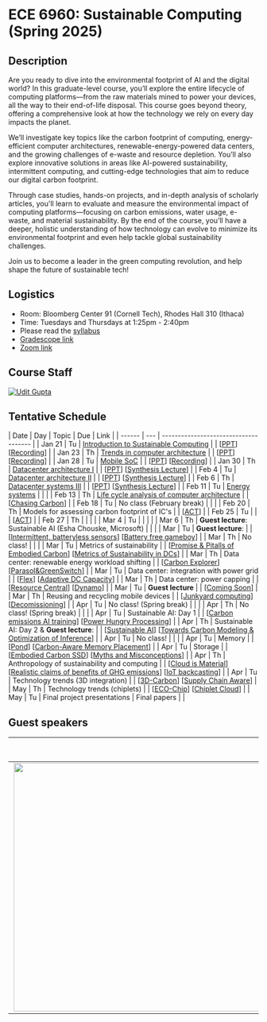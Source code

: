 # ECE 6960: Sustainable Computing (Spring 2025)

## Description

Are you ready to dive into the environmental footprint of AI and the digital
world? In this graduate-level course, you’ll explore the entire lifecycle of
computing platforms—from the raw materials mined to power your devices, all the
way to their end-of-life disposal. This course goes beyond theory, offering a
comprehensive look at how the technology we rely on every day impacts the
planet.

We’ll investigate key topics like the carbon footprint of computing,
energy-efficient computer architectures, renewable-energy-powered data centers,
and the growing challenges of e-waste and resource depletion. You’ll also
explore innovative solutions in areas like AI-powered sustainability,
intermittent computing, and cutting-edge technologies that aim to reduce our
digital carbon footprint.

Through case studies, hands-on projects, and in-depth analysis of scholarly
articles, you'll learn to evaluate and measure the environmental impact of
computing platforms—focusing on carbon emissions, water usage, e-waste, and
material sustainability. By the end of the course, you’ll have a deeper,
holistic understanding of how technology can evolve to minimize its
environmental footprint and even help tackle global sustainability challenges.

Join us to become a leader in the green computing revolution, and help shape
the future of sustainable tech!

## Logistics

- Room: Bloomberg Center 91 (Cornell Tech), Rhodes Hall 310 (Ithaca)
- Time: Tuesdays and Thursdays at 1:25pm - 2:40pm
- Please read the [syllabus](https://docs.google.com/document/d/1AGKVwIZsr1ShpKy45RxUUajoJ7oWBzBMvDzX8Bao_hM/edit?usp=sharing)
- [Gradescope link]()
- [Zoom link](https://cornell.zoom.us/j/98543010145?pwd=C2tjef6xSvHAo5i1xaKWuZ5EbTHErW.1)

## Course Staff

[![Udit Gupta](https://ugupta.com/assets/images/uditgupta.jpeg 'Udit Gupta')](https://ugupta.com/)


## Tentative Schedule

| Date   | Day | Topic                                                                                                                                                                               | Due          | Link                                                                                                                                                                                                                                                                                                           |
| ------ | --- | -------------------------------------                                                                                                                                               |
| Jan 21 | Tu  | [Introduction to Sustainable Computing](https://docs.google.com/presentation/d/1gsqx2zto2z03jUbFCSJGM0eKHE4QuRJ6/edit?usp=drive_link&ouid=103169723489519509705&rtpof=true&sd=true) |              | [[PPT](https://docs.google.com/presentation/d/1gsqx2zto2z03jUbFCSJGM0eKHE4QuRJ6/edit?usp=drive_link&ouid=103169723489519509705&rtpof=true&sd=true)] [[Recording](https://cornell.zoom.us/rec/share/5sJKKxRmajXQiqE7HTMxuRRCSDUADSt8LnYF_Wai1ZS1Z8iYP2w8HtLKtP1dcKwp.1LciIdiIvaVRbhuI?startTime=1737484455000)] |
| Jan 23 | Th  | [Trends in computer architecture](https://docs.google.com/presentation/d/1OYcsOakZJ5Uo7FRCSE_hMPY6pPaYUsza/edit?usp=drive_link&ouid=103169723489519509705&rtpof=true&sd=true)       |              | [[PPT](https://docs.google.com/presentation/d/1OYcsOakZJ5Uo7FRCSE_hMPY6pPaYUsza/edit?usp=drive_link&ouid=103169723489519509705&rtpof=true&sd=true)] [[Recording](https://cornell.zoom.us/rec/share/AIgIUv3NjM0JTLIRHZszf2_SHazEveLo4CPLpQsDb8KgNUcYyx9W33QaOLfmAC1f.A3U0WEpnMkiYdqBe?startTime=1737656780000)] |
| Jan 28 | Tu  | [Mobile SoC](https://docs.google.com/presentation/d/1Tabt_UwEVMszxvmZW15Ot1-i8pRWGvnQ/edit?usp=drive_link&ouid=103169723489519509705&rtpof=true&sd=true)                            |              | [[PPT](https://docs.google.com/presentation/d/1Tabt_UwEVMszxvmZW15Ot1-i8pRWGvnQ/edit?usp=drive_link&ouid=103169723489519509705&rtpof=true&sd=true)] [[Recording](https://cornell.zoom.us/rec/share/piLnnaD50hARzWGhoTSkjt9VMOydfqQH_N_VOsfXep41pCFQ_cb3hvZVaDFLK1x-.uvriqIKOBY7ZLnsb?startTime=1738089190000)] |
| Jan 30 | Th  | [Datacenter architecture I]()                                                                                                                                                       |              | [[PPT](https://docs.google.com/presentation/d/1_Sea_7DW0eiBThsFFehR9uRnz9i23I1i/edit?usp=drive_link&ouid=103169723489519509705&rtpof=true&sd=true)] [[Synthesis Lecture](https://link.springer.com/book/10.1007/978-3-031-01761-2)]                                                                            |
| Feb 4  | Tu  | [Datacenter architecture II]()                                                                                                                                                      |              | [[PPT](https://docs.google.com/presentation/d/1dMQrONdo0QfdqawiCE4YHHR-HaDGuWed/edit?usp=drive_link&ouid=103169723489519509705&rtpof=true&sd=true)] [[Synthesis Lecture](https://link.springer.com/book/10.1007/978-3-031-01761-2)]                                                                            |
| Feb 6  | Th  | [Datacenter systems III]()                                                                                                                                                          |              | [[PPT](https://docs.google.com/presentation/d/1dMQrONdo0QfdqawiCE4YHHR-HaDGuWed/edit?usp=drive_link&ouid=103169723489519509705&rtpof=true&sd=true)] [[Synthesis Lecture](https://link.springer.com/book/10.1007/978-3-031-01761-2)]                                                                            |
| Feb 11 | Tu  | [Energy systems]()                                                                                                                                                                  |              |                                                                                                                                                                                                                                                                                                                |
| Feb 13 | Th  | [Life cycle analysis of computer architecture]()                                                                                                                                    |              | [[Chasing Carbon](https://arxiv.org/abs/2011.02839)]                                                                                                                                                                                                                                                           |
| Feb 18 | Tu  | No class (February break)                                                                                                                                                           |              |                                                                                                                                                                                                                                                                                                                |
| Feb 20 | Th  | Models for assessing carbon footprint of IC's                                                                                                                                       |              | [[ACT](https://ugupta.com/files/Gupta_ISCA2022_ACT.pdf)]                                                                                                                                                                                                                                                       |
| Feb 25 | Tu  |                                                                                                                                                                                     |              | [[ACT](https://ugupta.com/files/Gupta_ISCA2022_ACT.pdf)]                                                                                                                                                                                                                                                       |
| Feb 27 | Th  |                                                                                                                                                                                     |              |                                                                                                                                                                                                                                                                                                                |
| Mar 4  | Tu  |                                                                                                                                                                                     |              |                                                                                                                                                                                                                                                                                                                |
| Mar 6  | Th  | **Guest lecture**: Sustainable AI (Esha Chouske, Microsoft)                                                                                                                         |              |                                                                                                                                                                                                                                                                                                                |
| Mar    | Tu  | **Guest lecture**:                                                                                                                                                                  |              | [[Intermittent, batteryless sensors](https://dl.acm.org/doi/abs/10.1145/3131672.3131673)] [[Battery free gameboy](https://dl.acm.org/doi/abs/10.1145/3411839)]                                                                                                                                                 |
| Mar    | Th  | No class!                                                                                                                                                                           |              |                                                                                                                                                                                                                                                                                                                |
| Mar    | Tu  | Metrics of sustainability                                                                                                                                                           |              | [[Promise & Pitalls of Embodied Carbon](https://hotcarbon.org/assets/2023/pdf/a15-bashir.pdf)] [[Metrics of Sustainability in DCs](https://hotcarbon.org/assets/2022/pdf/hotcarbon22-gandhi.pdf)]                                                                                                              |
| Mar    | Th  | Data center: renewable energy workload shifting                                                                                                                                     |              | [[Carbon Explorer](https://dl.acm.org/doi/pdf/10.1145/3575693.3575754)] [[Parasol&GreenSwitch](https://dl.acm.org/doi/pdf/10.1145/2499368.2451123)]                                                                                                                                                            |
| Mar    | Tu  | Data center: integration with power grid                                                                                                                                            |              | [[Flex](https://www.microsoft.com/en-us/research/uploads/prod/2021/04/FlexMA-DCs-ISCA21.pdf)] [[Adaptive DC Capacity](https://dl.acm.org/doi/pdf/10.1145/3575813.3595197)]                                                                                                                                     |
| Mar    | Th  | Data center: power capping                                                                                                                                                          |              | [[Resource Central](https://dl.acm.org/doi/pdf/10.1145/3132747.3132772)] [[Dynamo](https://dl.acm.org/doi/pdf/10.1145/3007787.3001187)]                                                                                                                                                                        |
| Mar    | Tu  | **Guest lecture**                                                                                                                                                                   |              | [[Coming Soon]()]                                                                                                                                                                                                                                                                                              |
| Mar    | Th  | Reusing and recycling mobile devices                                                                                                                                                |              | [[Junkyard computing](https://arxiv.org/pdf/2110.06870.pdf)] [[Decomissioning](https://arxiv.org/pdf/2110.06870.pdf)]                                                                                                                                                                                          |
| Apr    | Tu  | No class! (Spring break)                                                                                                                                                            |              |                                                                                                                                                                                                                                                                                                                |
| Apr    | Th  | No class! (Spring break)                                                                                                                                                            |              |                                                                                                                                                                                                                                                                                                                |
| Apr    | Tu  | Sustainable AI: Day 1                                                                                                                                                               |              | [[Carbon emissions AI training](https://arxiv.org/pdf/2104.10350.pdf)] [[Power Hungry Processing](https://arxiv.org/abs/2311.16863)]                                                                                                                                                                           |
| Apr    | Th  | Sustainable AI: Day 2 & **Guest lecture**:                                                                                                                                          |              | [[Sustainable AI](https://arxiv.org/abs/2111.00364)] [[Towards Carbon Modeling & Optimization of Inference](https://arxiv.org/pdf/2403.04976.pdf)]                                                                                                                                                             |
| Apr    | Tu  | No class!                                                                                                                                                                           |              |                                                                                                                                                                                                                                                                                                                |
| Apr    | Tu  | Memory                                                                                                                                                                              |              | [[Pond](https://arxiv.org/abs/2203.00241)] [[Carbon-Aware Memory Placement](https://hotcarbon.org/assets/2023/pdf/a3-Kohler.pdf)]                                                                                                                                                                              |
| Apr    | Tu  | Storage                                                                                                                                                                             |              | [[Embodied Carbon SSD](https://arxiv.org/abs/2207.10793)] [[Myths and Misconceptions](https://www.microsoft.com/en-us/research/uploads/prod/2023/07/2023_Cloud_Carbon_Myths_HotCarbon.pdf)]                                                                                                                    |
| Apr    | Th  | Anthropology of sustainability and computing                                                                                                                                        |              | [[Cloud is Material](https://mit-serc.pubpub.org/pub/the-cloud-is-material/release/2)] [[Realistic claims of benefits of GHG emissions](https://computingwithinlimits.org/2022/papers/limits22-final-Rasoldier.pdf)] [[IoT backcasting](https://assets.pubpub.org/1fdteom3/31686088924416.pdf)]                |
| Apr    | Tu  | Technology trends (3D integration)                                                                                                                                                  |              | [[3D-Carbon](https://arxiv.org/pdf/2307.08060)] [[Supply Chain Aware](https://dl.acm.org/doi/abs/10.1145/3579371.3589052)]                                                                                                                                                                                     |
| May    | Th  | Technology trends (chiplets)                                                                                                                                                        |              | [[ECO-Chip](https://arxiv.org/pdf/2306.09434)] [[Chiplet Cloud](https://arxiv.org/pdf/2307.02666)]                                                                                                                                                                                                             |
| May    | Tu  | Final project presentations                                                                                                                                                         | Final papers |                                                                                                                                                                                                                                                                                                                |


## Guest speakers

|  |  Guest speakers |
| ------------- | :------------- |
| <img src="https://www.wspcrx.com/wp-content/uploads/2021/10/Headshot-Avatars-2.jpg" width=500 align=right> | Stay tuned for more exciting speakers!|

